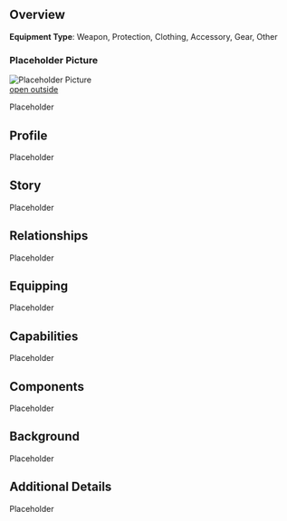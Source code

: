 ## Overview

**Equipment Type**: Weapon, Protection, Clothing, Accessory, Gear, Other

### Placeholder Picture

![Placeholder Picture](https://publish-01.obsidian.md/access/36b98e212e9d73fe1bd4813f96b0fd71/z_Assets/Misc/ImagePlaceholder.png)  
[open outside](https://obsidianttrpgtutorials.com/z_Assets/Misc/ImagePlaceholder.png)

Placeholder

## Profile

Placeholder

## Story

Placeholder

## Relationships

Placeholder

## Equipping

Placeholder

## Capabilities

Placeholder

## Components

Placeholder

## Background

Placeholder

## Additional Details

Placeholder